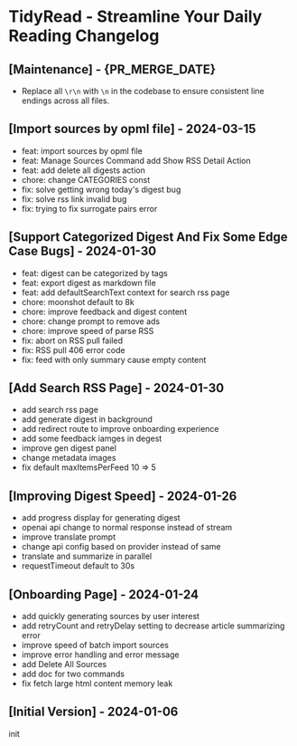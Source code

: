 # TidyRead - Streamline Your Daily Reading Changelog

## [Maintenance] - {PR_MERGE_DATE}

- Replace all `\r\n` with `\n` in the codebase to ensure consistent line endings across all files.

## [Import sources by opml file] - 2024-03-15
- feat: import sources by opml file
- feat: Manage Sources Command add Show RSS Detail Action
- feat: add delete all digests action
- chore: change CATEGORIES const
- fix: solve getting wrong today's digest bug
- fix: solve rss link invalid bug
- fix: trying to fix surrogate pairs error

## [Support Categorized Digest And Fix Some Edge Case Bugs] - 2024-01-30
- feat: digest can be categorized by tags
- feat: export digest as markdown file
- feat: add defaultSearchText context for search rss page
- chore: moonshot default to 8k
- chore: improve feedback and digest content
- chore: change prompt to remove ads
- chore: improve speed of parse RSS
- fix: abort on RSS pull failed
- fix: RSS pull 406 error code
- fix: feed with only summary cause empty content

## [Add Search RSS Page] - 2024-01-30
- add search rss page
- add generate digest in background
- add redirect route to improve onboarding experience
- add some feedback iamges in degest
- improve gen digest panel
- change metadata images
- fix default maxItemsPerFeed 10 => 5


## [Improving Digest Speed] - 2024-01-26

- add progress display for generating digest
- openai api change to normal response instead of stream
- improve translate prompt
- change api config based on provider instead of same
- translate and summarize in parallel
- requestTimeout default to 30s

## [Onboarding Page] - 2024-01-24

- add quickly generating sources by user interest
- add retryCount and retryDelay setting to decrease article summarizing error
- improve speed of batch import sources
- improve error handling and error message
- add Delete All Sources
- add doc for two commands
- fix fetch large html content memory leak

## [Initial Version] - 2024-01-06

init

